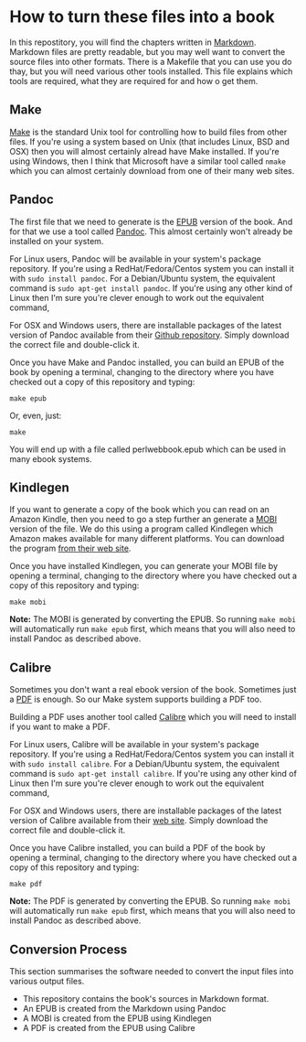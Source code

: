 # How to turn these files into a book

In this repostitory, you will find the chapters written in 
[Markdown](https://daringfireball.net/projects/markdown/). Markdown files are pretty readable, but
you may well want to convert the source files into other formats. There is a Makefile that you
can use you do thay, but you will need various other tools installed. This file explains which
tools are required, what they are required for and how o get them.

## Make

[Make](https://en.wikipedia.org/wiki/Make_%28software%29) is the standard Unix tool for controlling
how to build files from other files. If you're using a system based on Unix (that includes Linux,
BSD and OSX) then you will almost certainly alread have Make installed. If you're using Windows,
then I think that Microsoft have a similar tool called `nmake` which you can almost certainly
download from one of their many web sites.

## Pandoc

The first file that we need to generate is the [EPUB](https://en.wikipedia.org/wiki/EPUB) version
of the book. And for that we use a tool called [Pandoc](http://pandoc.org/). This almost certainly
won't already be installed on your system.

For Linux users, Pandoc will be available in your system's package repository. If you're using
a RedHat/Fedora/Centos system you can install it with `sudo install pandoc`. For a Debian/Ubuntu
system, the equivalent command is `sudo apt-get install pandoc`. If you're using any other kind of
Linux then I'm sure you're clever enough to work out the equivalent command,

For OSX and Windows users, there are installable packages of the latest version of Pandoc available
from their [Github repository](https://github.com/jgm/pandoc/releases/latest). Simply download the
correct file and double-click it.

Once you have Make and Pandoc installed, you can build an EPUB of the book by opening a terminal,
changing to the directory where you have checked out a copy of this repository and typing:

    make epub

Or, even, just:

    make

You will end up with a file called perlwebbook.epub which can be used in many ebook systems.

## Kindlegen

If you want to generate a copy of the book which you can read on an Amazon Kindle, then you
need to go a step further an generate a [MOBI](https://en.wikipedia.org/wiki/Mobipocket) version
of the file. We do this using a program called Kindlegen which Amazon makes available for many
different platforms. You can download the program
[from their web site](http://www.amazon.com/gp/feature.html?docId=1000765211).

Once you have installed Kindlegen, you can generate your MOBI file by opening a terminal, changing
to the directory where you have checked out a copy of this repository and typing:

    make mobi

**Note:** The MOBI is generated by converting the EPUB. So running `make mobi` will automatically
run `make epub` first, which means that you will also need to install Pandoc as described above.

## Calibre

Sometimes you don't want a real ebook version of the book. Sometimes just a
[PDF](https://en.wikipedia.org/wiki/Portable_Document_Format) is enough. So our Make system
supports building a PDF too.

Building a PDF uses another tool called [Calibre](http://calibre-ebook.com/) which you will need to
install if you want to make a PDF.

For Linux users, Calibre will be available in your system's package repository. If you're using
a RedHat/Fedora/Centos system you can install it with `sudo install calibre`. For a Debian/Ubuntu
system, the equivalent command is `sudo apt-get install calibre`. If you're using any other kind of
Linux then I'm sure you're clever enough to work out the equivalent command,

For OSX and Windows users, there are installable packages of the latest version of Calibre available
from their [web site](http://calibre-ebook.com/download). Simply download the correct file and
double-click it.

Once you have Calibre installed, you can build a PDF of the book by opening a terminal, changing to
the directory where you have checked out a copy of this repository and typing:

    make pdf

**Note:** The PDF is generated by converting the EPUB. So running `make mobi` will automatically
run `make epub` first, which means that you will also need to install Pandoc as described above.

## Conversion Process

This section summarises the software needed to convert the input files into various output files.

* This repository contains the book's sources in Markdown format.
* An EPUB is created from the Markdown using Pandoc
* A MOBI is created from the EPUB using Kindlegen
* A PDF is created from the EPUB using Calibre
